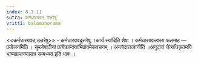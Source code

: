 ```yaml
---
index: 8.1.11
sutra: कर्मधारयवत्‌ उत्तरेषु
vritti: balamanorama
---
```


<<कर्मधारयवत् उत्तरेषु>> - कर्मधारयवदुत्तरेषु ।कार्यं स्या॑दिति शेषः । कर्मधारयवत्त्वस्य फलमाह — प्रयोजनमिति । सुब्लोपादीनां प्रत्येकान्वयाभिप्रायमेकवचनम् । अन्तोदात्तत्वानीति ।अनुदात्तं चे॑त्यधिकृतमपि भाष्यप्रामाण्यान्नात्र सम्बध्यत इति भावः । 